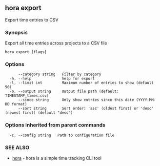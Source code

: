 ## hora export

Export time entries to CSV

### Synopsis

Export all time entries across projects to a CSV file

```
hora export [flags]
```

### Options

```
      --category string   Filter by category
  -h, --help              help for export
  -l, --limit int         Maximum number of entries to show (default 50)
  -o, --output string     Output file path (default: TIMESTAMP_times.csv)
      --since string      Only show entries since this date (YYYY-MM-DD format)
      --sort string       Sort order: 'asc' (oldest first) or 'desc' (newest first) (default "desc")
```

### Options inherited from parent commands

```
  -c, --config string   Path to configuration file
```

### SEE ALSO

* [hora](README.md)	 - hora is a simple time tracking CLI tool

